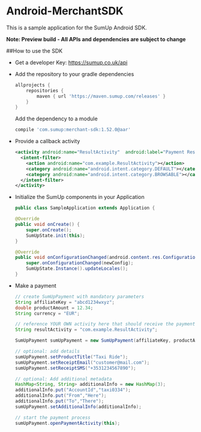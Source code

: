 # Android-MerchantSDK

This is a sample application for the SumUp Android SDK.

**Note: Preview build - All APIs and dependencies are subject to change**

##How to use the SDK


+ Get a developer Key: https://sumup.co.uk/api


+ Add the repository to your gradle dependencies 
	```groovy
	allprojects {
	    repositories {
	        maven { url 'https://maven.sumup.com/releases' }
	    }
	}
	```

	Add the dependency to a module
	```groovy
	compile 'com.sumup:merchant-sdk:1.52.0@aar'
	```

+ Provide a callback activity
	```xml
	<activity android:name="ResultActivity"  android:label="Payment Result">
	  <intent-filter>
	    <action android:name="com.example.ResultActivity"></action>
	    <category android:name="android.intent.category.DEFAULT"></category>
	    <category android:name="android.intent.category.BROWSABLE"></category>
	  </intent-filter>
	</activity>
	```
	
+ Initialize the SumUp components in your Application
	```java
	public class SampleApplication extends Application {
	
	@Override
	public void onCreate() {
		super.onCreate();
		SumUpState.init(this);
	}

	@Override
	public void onConfigurationChanged(android.content.res.Configuration newConfig) {
		super.onConfigurationChanged(newConfig);
		SumUpState.Instance().updateLocales();
	}
	```
 



+ Make a payment
	```java
	// create SumUpPayment with mandatory parameters
	String affiliateKey = "abcd1234wxyz";
	double productAmount = 12.34;
	String currency = "EUR";

	// reference YOUR OWN activity here that should receive the payment result
	String resultActivity = "com.example.ResultActivity";

	SumUpPayment sumUpPayment = new SumUpPayment(affiliateKey, productAmount, currency, resultActivity, this);

	// optional: add details
	sumUpPayment.setProductTitle("Taxi Ride");
	sumUpPayment.setReceiptEmail("customer@mail.com");
	sumUpPayment.setReceiptSMS("+3531234567890");

	// optional: Add additional metadata
	HashMap<String, String> additionalInfo = new HashMap(3);
	additionalInfo.put("AccountId","taxi0334");
	additionalInfo.put("From","Here");
	additionalInfo.put("To","There");
	sumUpPayment.setAdditionalInfo(additionalInfo);

	// start the payment process
	sumUpPayment.openPaymentActivity(this);
	```




